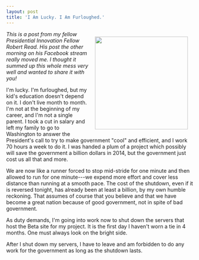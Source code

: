 ```yaml
---
layout: post
title: 'I Am Lucky. I Am Furloughed.'
---
```

<p><img style="padding: 15px;" src="https://s3.amazonaws.com/kinlane-productions/pif/robert-read.jpg" alt="" width="250" align="right" /></p>
<p><em>This is a post from my fellow Presidential Innovation Fellow Robert Read. His post the other morning on his Facebook stream really moved me. I thought it summed up this whole mess very well and wanted to share it with you!</em></p>
<p>I'm lucky. I'm furloughed, but my kid's education doesn't depend on it. I don't live month to month. I'm not at the beginning of my career, and I'm not a single parent. I took a cut in salary and left my family to go to Washington to answer the President's call to try to make government "cool" and efficient, and I work 70 hours a week to do it. I was handed a plum of a project which possibly will save the government a billion dollars in 2014, but the government just cost us all that and more.</p>
<p>We are now like a runner forced to stop mid-stride for one minute and then allowed to run for one minute---we expend more effort and cover less distance than running at a smooth pace. The cost of the shutdown, even if it is reversed tonight, has already been at least a billion, by my own humble reckoning. That assumes of course that you believe and that we have become a great nation because of good government, not in spite of bad government.</p>
<p>As duty demands, I'm going into work now to shut down the servers that host the Beta site for my project. It is the first day I haven't worn a tie in 4 months. One must always look on the bright side.</p>
<p>After I shut down my servers, I have to leave and am forbidden to do any work for the government as long as the shutdown lasts.</p>